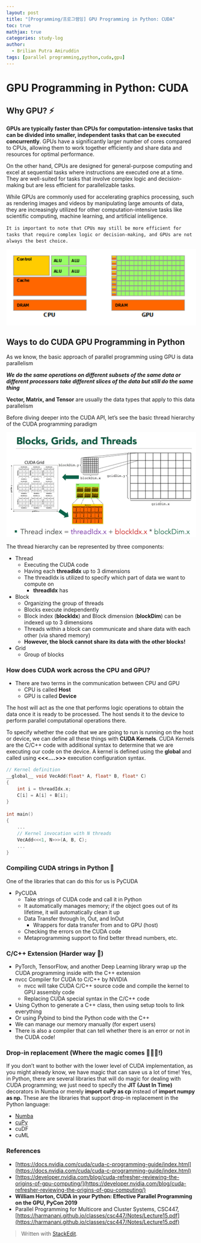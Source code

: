```yaml
---
layout: post
title: "[Programming/프로그램잉] GPU Programming in Python: CUDA"
toc: true
mathjax: true
categories: study-log
author:
  - Brilian Putra Amiruddin
tags: [parallel programming,python,cuda,gpu]
--- 
```

# GPU Programming in Python: CUDA

## Why GPU? ⚡

**GPUs are typically faster than CPUs for computation-intensive tasks that can be divided into smaller, independent tasks that can be executed concurrently**. GPUs have a significantly larger number of cores compared to CPUs, allowing them to work together efficiently and share data and resources for optimal performance.

On the other hand, CPUs are designed for general-purpose computing and excel at sequential tasks where instructions are executed one at a time. They are well-suited for tasks that involve complex logic and decision-making but are less efficient for parallelizable tasks.

While GPUs are commonly used for accelerating graphics processing, such as rendering images and videos by manipulating large amounts of data, they are increasingly utilized for other computation-intensive tasks like scientific computing, machine learning, and artificial intelligence.

``It is important to note that CPUs may still be more efficient for tasks that require complex logic or decision-making, and GPUs are not always the best choice.``

![CPU vs GPU](/assets/fig/cpu_vs_gpu.png)

## Ways to do CUDA GPU Programming in Python

As we know, the basic approach of parallel programming using GPU is data parallelism

_**We do the same operations on different subsets of the same data or different processors take different slices of the data but still do the same thing**_

**Vector, Matrix, and Tensor** are usually the data types that apply to this data parallelism

Before diving deeper into the CUDA API, let’s see the basic thread hierarchy of the CUDA programming paradigm

![CUDA API prorgram archi.png](/assets/fig/block_thread_grid.png)

The thread hierarchy can be represented by three components:

-   Thread
    -   Executing the CUDA code
    -   Having each **threadIdx** up to 3 dimensions
    -   The threadIdx is utilized to specify which part of data we want to compute on
        -   **threadIdx** has
-   Block
    -   Organizing the group of threads
    -   Blocks execute independently
    -   Block index (**blockIdx**) and Block dimension (**blockDim**) can be indexed up to 3 dimensions
    -   Threads within a block can communicate and share data with each other (via shared memory)
    -   **However, the block cannot share its data with the other blocks!**
-   Grid
    -   Group of blocks

### How does CUDA work across the CPU and GPU?

-   There are two terms in the communication between CPU and GPU
    -   CPU is called **Host**
    -   GPU is called **Device**

The host will act as the one that performs logic operations to obtain the data once it is ready to be processed. The host sends it to the device to perform parallel computational operations there.

To specify whether the code that we are going to run is running on the host or device, we can define all these things with **CUDA Kernels**. CUDA Kernels are the C/C++ code with additional syntax to determine that we are executing our code on the device. A kernel is defined using the ****global**** and called using **<<<….>>>** execution configuration syntax.

```cpp
// Kernel definition
__global__ void VecAdd(float* A, float* B, float* C)
{
    int i = threadIdx.x;
    C[i] = A[i] + B[i];
}

int main()
{
    ...
    // Kernel invocation with N threads
    VecAdd<<<1, N>>>(A, B, C);
    ...
}
```

### Compiling CUDA strings in Python 👣

One of the libraries that can do this for us is PyCUDA

-   PyCUDA
    -   Take strings of CUDA code and call it in Python
    -   It automatically manages memory; if the object goes out of its lifetime, it will automatically clean it up
    -   Data Transfer through In, Out, and InOut
        -   Wrappers for data transfer from and to GPU (host)
    -   Checking the errors on the CUDA code
    -   Metaprogramming support to find better thread numbers, etc.

### C/C++ Extension (Harder way 🎣)

-   PyTorch, TensorFlow, and another Deep Learning library wrap up the CUDA programming inside with the C++ extension
-   nvcc Compiler for CUDA to C/C++ by NVIDIA
    -   nvcc will take CUDA C/C++ source code and compile the kernel to GPU assembly code
    -   Replacing CUDA special syntax in the C/C++ code
-   Using Cython to generate a C++ class, then using setup tools to link everything
-   Or using Pybind to bind the Python code with the C++
-   We can manage our memory manually (for expert users)
-   There is also a compiler that can tell whether there is an error or not in the CUDA code!

### Drop-in replacement (Where the magic comes 🧙🏻‍♂️!)

If you don’t want to bother with the lower level of CUDA implementation, as you might already know, we have magic that can save us a lot of time! Yes, in Python, there are several libraries that will do magic for dealing with CUDA programming; we just need to specify the **JIT (Just In Time)** decorators in Numba or merely **import cuPy as cp** instead of **import numpy as np.** These are the libraries that support drop-in replacement in the Python language:

-   [Numba](https://numba.pydata.org/numba-doc/latest/index.html)
-   [cuPy](https://cupy.dev/)
-   cuDF
-   cuML

### References
-   [https://docs.nvidia.com/cuda/cuda-c-programming-guide/index.html](https://docs.nvidia.com/cuda/cuda-c-programming-guide/index.html)
-   [https://developer.nvidia.com/blog/cuda-refresher-reviewing-the-origins-of-gpu-computing/](https://developer.nvidia.com/blog/cuda-refresher-reviewing-the-origins-of-gpu-computing/)
-   ****William Horton, CUDA in your Python: Effective Parallel Programming on the GPU, PyCon 2019****
-   Parallel Programming for Multicore and Cluster Systems, CSC447, [https://harmanani.github.io/classes/csc447/Notes/Lecture15.pdf](https://harmanani.github.io/classes/csc447/Notes/Lecture15.pdf)


> Written with [StackEdit](https://stackedit.io/).
